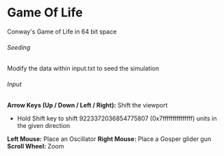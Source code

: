 # Game Of Life
Conway's Game of Life in 64 bit space

###### Seeding
Modify the data within input.txt to seed the simulation


###### Input

**Arrow Keys (Up / Down / Left / Right):** Shift the viewport
* Hold Shift key to shift 9223372036854775807 (0x7fffffffffffffff) units in the given direction

**Left Mouse:** Place an Oscillator
**Right Mouse:** Place a Gosper glider gun
**Scroll Wheel:** Zoom

